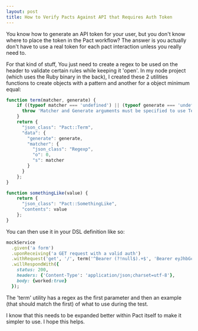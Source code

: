 ```yaml
---
layout: post
title: How to Verify Pacts Against API that Requires Auth Token
---
```


You know how to generate an API token for your user, but you don't know where to place the token in the Pact workflow? The answer is you actually don't have to use a real token for each pact interaction unless you really need to.

For that kind of stuff, You just need to create a regex to be used on the header to validate certain rules while keeping it 'open'. In my node project (which uses the Ruby binary in the back), I created these 2 utilities functions to create objects with a pattern and another for a object minimum equal:

```javascript
function term(matcher, generate) {
    if ((typeof matcher === 'undefined') || (typeof generate === 'undefined')) {
      throw 'Matcher and Generate arguments must be specified to use Term';
    }
    return {
      "json_class": "Pact::Term",
      "data": {
        "generate": generate,
        "matcher": {
          "json_class": "Regexp",
          "o": 0,
          "s": matcher
        }
      }
    };
}

function somethingLike(value) {
    return {
      "json_class": "Pact::SomethingLike",
      "contents": value
    };
}
```
  
You can then use it in your DSL definition like so:

```ruby
mockService
  .given('a form')
  .uponReceiving('a GET request with a valid auth')
  .withRequest('get', '/', term('^Bearer (?!null$).+$', 'Bearer eyJhbGciOiJIUzI1NiIsInR5cCI6IkpXVCJ9.eyJzdWIiOiIxMjM0NTY3ODkwIiwibmFtZSI6IkpvaG4gRG9lIiwiYWRtaW4iOnRydWV9.TJVA95OrM7E2cBab30RMHrHDcEfxjoYZgeFONFh7HgQ'))
  .willRespondWith({
    status: 200,
    headers: {'Content-Type': 'application/json;charset=utf-8'},
    body: {worked:true}
  });
```

The 'term' utility has a regex as the first parameter and then an example (that should match the first) of what to use during the test.

I know that this needs to be expanded better within Pact itself to make it simpler to use. I hope this helps.